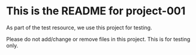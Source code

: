 # This is the README for project-001

As part of the test resource, we use this project for testing.

Please do not add/change or remove files in this project. This is for testing only.
